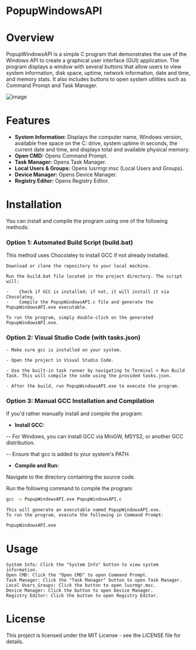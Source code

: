 # PopupWindowsAPI

# Overview

PopupWindowsAPI is a simple C program that demonstrates the use of the Windows API to create a graphical user interface (GUI) application. The program displays a window with several buttons that allow users to view system information, disk space, uptime, network information, date and time, and memory stats. It also includes buttons to open system utilities such as Command Prompt and Task Manager.

![image](https://github.com/user-attachments/assets/6e4dcbcf-8859-4b39-bfa1-34aaaf1bd378)

# Features

- **System Information:** Displays the computer name, Windows version, available free space on the C: drive, system uptime in seconds, the current date and time, and displays total and available physical memory.
- **Open CMD:** Opens Command Prompt.
- **Task Manager:** Opens Task Manager.
- **Local Users & Groups:** Opens lusrmgr.msc (Local Users and Groups).
- **Device Manager:** Opens Device Manager.
- **Registry Editor:** Opens Registry Editor.

# Installation

You can install and compile the program using one of the following methods:

<h3> Option 1: Automated Build Script (build.bat) </h3>

This method uses Chocolatey to install GCC if not already installed.

    Download or clone the repository to your local machine.
    
    Run the build.bat file located in the project directory. The script will:
    
    -    Check if GCC is installed; if not, it will install it via Chocolatey.
    -    Compile the PopupWindowsAPI.c file and generate the PopupWindowsAPI.exe executable.

    To run the program, simply double-click on the generated PopupWindowsAPI.exe.

<h3> Option 2: Visual Studio Code (with tasks.json) </h3>

    - Make sure gcc is installed on your system.
    
    - Open the project in Visual Studio Code.
    
    - Use the built-in task runner by navigating to Terminal > Run Build Task. This will compile the code using the provided tasks.json.
    
    - After the build, run PopupWindowsAPI.exe to execute the program.

<h3> Option 3: Manual GCC Installation and Compilation </h3>

If you'd rather manually install and compile the program:

- **Install GCC:**

-- For Windows, you can install GCC via MinGW, MSYS2, or another GCC distribution.

-- Ensure that gcc is added to your system's PATH.

- **Compile and Run:**

Navigate to the directory containing the source code.

Run the following command to compile the program:

```cmd
gcc -o PopupWindowsAPI.exe PopupWindowsAPI.c
```

    This will generate an executable named PopupWindowsAPI.exe.
    To run the program, execute the following in Command Prompt:

```cmd
PopupWindowsAPI.exe
```

# Usage

    System Info: Click the "System Info" button to view system information.
    Open CMD: Click the "Open CMD" to open Command Prompt.
    Task Manager: Click the "Task Manager" button to open Task Manager.
    Local Users_Groups: Click the button to open lusrmgr.msc.
    Device Manager: Click the button to open Device Manager.
    Registry Editor: Click the button to open Registry Editor.

# License

This project is licensed under the MIT License - see the LICENSE file for details.
